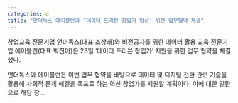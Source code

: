```yaml
---
categories: d
title: "언더독스 에이블런과 ‘데이터 드리븐 창업가 양성’ 위한 업무협약 체결"
---
```

창업교육 전문기업 언더독스(대표 조상래)와 비전공자를 위한 데이터 활용 교육 전문기업 에이블런(대표 박진아)은 23일 ‘데이터 드리븐 창업가’ 지원을 위한 업무 협약을 체결했다.

언더독스와 에이블런은 이번 업무 협약을 바탕으로 데이터 및 디지털 전환 관련 기술을 활용해 사회적 문제 해결을 목표로 하는 혁신 창업가를 지원할 계획이다. 이에 대한 일환으로 해당 창...